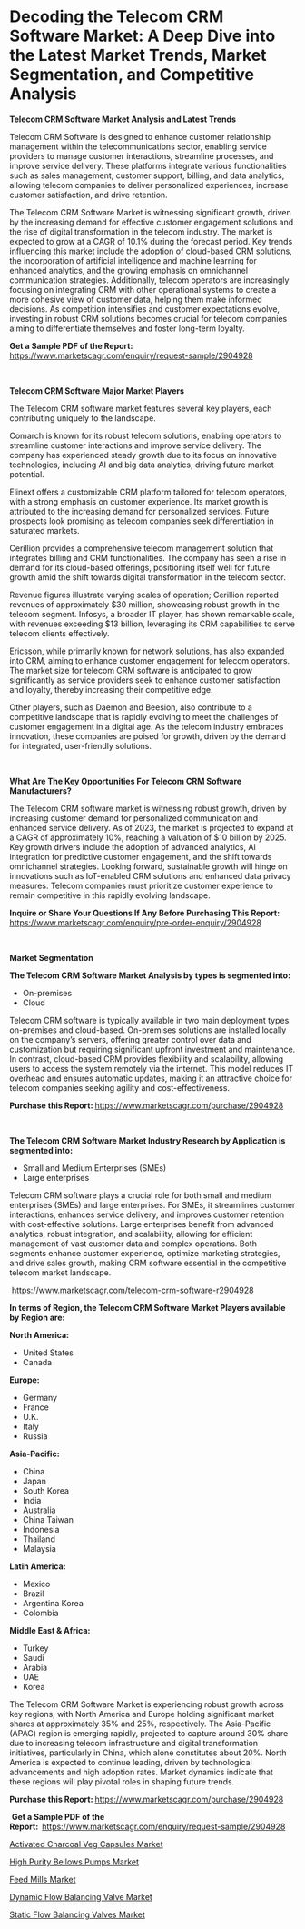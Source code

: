 <p><h1>Decoding the Telecom CRM Software Market: A Deep Dive into the Latest Market Trends, Market Segmentation, and Competitive Analysis</h1></p><p><strong>Telecom CRM Software Market Analysis and Latest Trends</strong></p>
<p><p>Telecom CRM Software is designed to enhance customer relationship management within the telecommunications sector, enabling service providers to manage customer interactions, streamline processes, and improve service delivery. These platforms integrate various functionalities such as sales management, customer support, billing, and data analytics, allowing telecom companies to deliver personalized experiences, increase customer satisfaction, and drive retention.</p><p>The Telecom CRM Software Market is witnessing significant growth, driven by the increasing demand for effective customer engagement solutions and the rise of digital transformation in the telecom industry. The market is expected to grow at a CAGR of 10.1% during the forecast period. Key trends influencing this market include the adoption of cloud-based CRM solutions, the incorporation of artificial intelligence and machine learning for enhanced analytics, and the growing emphasis on omnichannel communication strategies. Additionally, telecom operators are increasingly focusing on integrating CRM with other operational systems to create a more cohesive view of customer data, helping them make informed decisions. As competition intensifies and customer expectations evolve, investing in robust CRM solutions becomes crucial for telecom companies aiming to differentiate themselves and foster long-term loyalty.</p></p>
<p><strong>Get a Sample PDF of the Report:&nbsp;</strong> <a href="https://www.marketscagr.com/enquiry/request-sample/2904928?utm_campaign=2459&utm_medium=2&utm_source=Github&utm_content=ia&utm_term=12032025&utm_id=telecom-crm-software">https://www.marketscagr.com/enquiry/request-sample/2904928</a></p>
<p>&nbsp;</p>
<p><strong>Telecom CRM Software Major Market Players</strong></p>
<p><p>The Telecom CRM software market features several key players, each contributing uniquely to the landscape. </p><p>Comarch is known for its robust telecom solutions, enabling operators to streamline customer interactions and improve service delivery. The company has experienced steady growth due to its focus on innovative technologies, including AI and big data analytics, driving future market potential.</p><p>Elinext offers a customizable CRM platform tailored for telecom operators, with a strong emphasis on customer experience. Its market growth is attributed to the increasing demand for personalized services. Future prospects look promising as telecom companies seek differentiation in saturated markets.</p><p>Cerillion provides a comprehensive telecom management solution that integrates billing and CRM functionalities. The company has seen a rise in demand for its cloud-based offerings, positioning itself well for future growth amid the shift towards digital transformation in the telecom sector.</p><p>Revenue figures illustrate varying scales of operation; Cerillion reported revenues of approximately $30 million, showcasing robust growth in the telecom segment. Infosys, a broader IT player, has shown remarkable scale, with revenues exceeding $13 billion, leveraging its CRM capabilities to serve telecom clients effectively.</p><p>Ericsson, while primarily known for network solutions, has also expanded into CRM, aiming to enhance customer engagement for telecom operators. The market size for telecom CRM software is anticipated to grow significantly as service providers seek to enhance customer satisfaction and loyalty, thereby increasing their competitive edge.</p><p>Other players, such as Daemon and Beesion, also contribute to a competitive landscape that is rapidly evolving to meet the challenges of customer engagement in a digital age. As the telecom industry embraces innovation, these companies are poised for growth, driven by the demand for integrated, user-friendly solutions.</p></p>
<p>&nbsp;</p>
<p><strong>What Are The Key Opportunities For Telecom CRM Software Manufacturers?</strong></p>
<p><p>The Telecom CRM software market is witnessing robust growth, driven by increasing customer demand for personalized communication and enhanced service delivery. As of 2023, the market is projected to expand at a CAGR of approximately 10%, reaching a valuation of $10 billion by 2025. Key growth drivers include the adoption of advanced analytics, AI integration for predictive customer engagement, and the shift towards omnichannel strategies. Looking forward, sustainable growth will hinge on innovations such as IoT-enabled CRM solutions and enhanced data privacy measures. Telecom companies must prioritize customer experience to remain competitive in this rapidly evolving landscape.</p></p>
<p><strong>Inquire or Share Your Questions If Any Before Purchasing This Report:</strong> <a href="https://www.marketscagr.com/enquiry/pre-order-enquiry/2904928?utm_campaign=2459&utm_medium=2&utm_source=Github&utm_content=ia&utm_term=12032025&utm_id=telecom-crm-software">https://www.marketscagr.com/enquiry/pre-order-enquiry/2904928</a></p>
<p>&nbsp;</p>
<p><strong>Market Segmentation</strong></p>
<p><strong>The Telecom CRM Software Market Analysis by types is segmented into:</strong></p>
<p><ul><li>On-premises</li><li>Cloud</li></ul></p>
<p><p>Telecom CRM software is typically available in two main deployment types: on-premises and cloud-based. On-premises solutions are installed locally on the company’s servers, offering greater control over data and customization but requiring significant upfront investment and maintenance. In contrast, cloud-based CRM provides flexibility and scalability, allowing users to access the system remotely via the internet. This model reduces IT overhead and ensures automatic updates, making it an attractive choice for telecom companies seeking agility and cost-effectiveness.</p></p>
<p><strong>Purchase this Report:&nbsp;</strong><a href="https://www.marketscagr.com/purchase/2904928?utm_campaign=2459&utm_medium=2&utm_source=Github&utm_content=ia&utm_term=12032025&utm_id=telecom-crm-software">https://www.marketscagr.com/purchase/2904928</a></p>
<p>&nbsp;</p>
<p><strong>The Telecom CRM Software Market Industry Research by Application is segmented into:</strong></p>
<p><ul><li>Small and Medium Enterprises (SMEs)</li><li>Large enterprises</li></ul></p>
<p><p>Telecom CRM software plays a crucial role for both small and medium enterprises (SMEs) and large enterprises. For SMEs, it streamlines customer interactions, enhances service delivery, and improves customer retention with cost-effective solutions. Large enterprises benefit from advanced analytics, robust integration, and scalability, allowing for efficient management of vast customer data and complex operations. Both segments enhance customer experience, optimize marketing strategies, and drive sales growth, making CRM software essential in the competitive telecom market landscape.</p></p>
<p><a href="https://www.marketscagr.com/telecom-crm-software-r2904928?utm_campaign=2459&utm_medium=2&utm_source=Github&utm_content=ia&utm_term=12032025&utm_id=telecom-crm-software">&nbsp;https://www.marketscagr.com/telecom-crm-software-r2904928</a></p>
<p><strong>In terms of Region, the Telecom CRM Software Market Players available by Region are:</strong></p>
<p>
    <p> <strong> North America: </strong>
        <ul>
            <li>United States</li>
            <li>Canada</li>
        </ul>
        </p> 
    <p> <strong> Europe: </strong>
        <ul>
            <li>Germany</li>
            <li>France</li>
            <li>U.K.</li>
            <li>Italy</li>
            <li>Russia</li>
        </ul>
        </p> 
    <p> <strong> Asia-Pacific: </strong>
        <ul>
            <li>China</li>
            <li>Japan</li>
            <li>South Korea</li>
            <li>India</li>
            <li>Australia</li>
            <li>China Taiwan</li>
            <li>Indonesia</li>
            <li>Thailand</li>
            <li>Malaysia</li>
        </ul>
        </p> 
    <p> <strong> Latin America: </strong>
        <ul>
            <li>Mexico</li>
            <li>Brazil</li>
            <li>Argentina Korea</li>
            <li>Colombia</li>
        </ul>
        </p> 
    <p> <strong> Middle East & Africa: </strong>
        <ul>
            <li>Turkey</li>
            <li>Saudi</li>
            <li>Arabia</li>
            <li>UAE</li>
            <li>Korea</li>
        </ul>
    </p>
    </p>
<p><p>The Telecom CRM Software Market is experiencing robust growth across key regions, with North America and Europe holding significant market shares at approximately 35% and 25%, respectively. The Asia-Pacific (APAC) region is emerging rapidly, projected to capture around 30% share due to increasing telecom infrastructure and digital transformation initiatives, particularly in China, which alone constitutes about 20%. North America is expected to continue leading, driven by technological advancements and high adoption rates. Market dynamics indicate that these regions will play pivotal roles in shaping future trends.</p></p>
<p><strong>Purchase this Report: </strong><a href="https://www.marketscagr.com/purchase/2904928?utm_campaign=2459&utm_medium=2&utm_source=Github&utm_content=ia&utm_term=12032025&utm_id=telecom-crm-software">https://www.marketscagr.com/purchase/2904928</a></p>
<p>&nbsp;<strong>Get a Sample PDF of the Report:&nbsp;&nbsp;</strong><a href="https://www.marketscagr.com/enquiry/request-sample/2904928?utm_campaign=2459&utm_medium=2&utm_source=Github&utm_content=ia&utm_term=12032025&utm_id=telecom-crm-software">https://www.marketscagr.com/enquiry/request-sample/2904928</a></p>
<p><strong></strong></p>
<p><p><a href="https://github.com/phephezxnf/Market-Research-Report-List-1/blob/main/activated-charcoal-veg-capsules-market.md?utm_campaign=2459&utm_medium=2&utm_source=Github&utm_content=ia&utm_term=12032025&utm_id=telecom-crm-software">Activated Charcoal Veg Capsules Market</a></p><p><a href="https://github.com/pidlisseas/Market-Research-Report-List-1/blob/main/high-purity-bellows-pumps-market.md?utm_campaign=2459&utm_medium=2&utm_source=Github&utm_content=ia&utm_term=12032025&utm_id=telecom-crm-software">High Purity Bellows Pumps Market</a></p><p><a href="https://github.com/iroldilom/Market-Research-Report-List-1/blob/main/feed-mills-market.md?utm_campaign=2459&utm_medium=2&utm_source=Github&utm_content=ia&utm_term=12032025&utm_id=telecom-crm-software">Feed Mills Market</a></p><p><a href="https://github.com/watzondechao/Market-Research-Report-List-1/blob/main/dynamic-flow-balancing-valve-market.md?utm_campaign=2459&utm_medium=2&utm_source=Github&utm_content=ia&utm_term=12032025&utm_id=telecom-crm-software">Dynamic Flow Balancing Valve Market</a></p><p><a href="https://github.com/chkrselia/Market-Research-Report-List-1/blob/main/static-flow-balancing-valves-market.md?utm_campaign=2459&utm_medium=2&utm_source=Github&utm_content=ia&utm_term=12032025&utm_id=telecom-crm-software">Static Flow Balancing Valves Market</a></p></p>